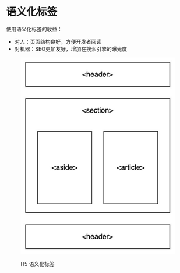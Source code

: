 # 语义化标签

&#x20;使用语义化标签的收益：

* 对人：页面结构良好，方便开发者阅读
* 对机器：SEO更加友好，增加在搜索引擎的曝光度

<figure><img src="../../.gitbook/assets/流程图.jpg" alt=""><figcaption><p>H5 语义化标签</p></figcaption></figure>
